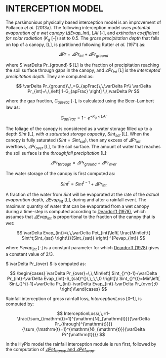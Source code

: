 <!-- MathJax -->
  <script type="text/x-mathjax-config">
    MathJax.Hub.Config({
      tex2jax: {
        skipTags: ['script', 'noscript', 'style', 'textarea', 'pre'],
        inlineMath: [['$','$']]
      }
    });
  </script>
<script id="MathJax-script" async src="https://cdn.mathjax.org/mathjax/latest/MathJax.js?config=TeX-MML-AM_CHTML"></script>

# INTERCEPTION MODEL

The parsimonious physically based interception model is an improvement of Pollacco *et al.* (2013a). The following interception model uses *potential evaporation of a wet canopy* (*ΔEvap_Int*),  *LAI* [-], and *extinction coefficient for solar radiation* (*K<sub>g</sub>* [-]) set to 0.5. The *gross precipitation depth* that falls on top of a canopy, [L], is partitioned following Rutter *et al.* (1971) as:

$$ \varDelta Pr\,\,=\,\,\varDelta Pr_{int}+\varDelta Pr_{ground} $$

where  $ \varDelta Pr_{ground} $ [L] is the fraction of precipitation reaching the soil surface through gaps in the canopy, and $\varDelta Pr_{int}$ [L] is the *intercepted precipitation depth.* They are computed as:

$$ \varDelta Pr_{ground}\,\,=G_{apFrac}\,\,\varDelta Pr\\                                                               \varDelta Pr_{int}=\,\,\left[ 1-G_{apFrac} \right] \,\,\varDelta Pr $$

where the gap fraction, $G_{apFrac}$ [-], is calculated using the Beer–Lambert law as:

$$G_{apFrac}=1-\,\,e^{-K_g×LAI}$$

The foliage of the canopy is considered as a water storage filled up to a depth $Sint$ [L], *with a saturated storage capacity*, $Sint_{sat}$ [L]. When the canopy is fully saturated ($Sint=Sint_{sat}$), then any excess of $\varDelta Pr_{int}$ overflows, $\varDelta Pr_{over}$ [L], to the soil surface. The amount of water that reaches the soil surface is the *throughfall precipitation* [L]:

$$ \varDelta Pr_{through}=\varDelta Pr_{ground}+\varDelta Pr_{over} $$

The water storage of the canopy is first computed as:

$$ Sint^t=Sint^{t-1}+\varDelta Pr_{int} $$

A fraction of the water from $Sint$ will be evaporated at the rate of the *actual evaporation* depth, $\varDelta Evap_{int}$ [L], during and after a rainfall event. The maximum quantity of water that can be evaporated from a wet canopy during a time-step is computed according to [Deardorff (1978)](#_ENREF_3), which assumes that $\varDelta Evap_{int}$ is proportional to the fraction of the canopy that is wet:

$$ \varDelta Evap_{int}=\,\,\varDelta Pet_{int}\left[ \frac{Min\left\{ Sint^t;Sint_{sat} \right\}}{Sint_{sat}} \right] ^{Pevap_{int}} $$

where $Pevap_{int}$ [-] is a constant parameter for which [Deardorff (1978)](#_ENREF_3) gives a constant value of 2/3.

$ \varDelta Pr_{over} $ is computed as:

$$
\begin{cases}                                                               \varDelta Pr_{over}=\,\,Min\left[ Sint_{}^{t-1}+\varDelta Pr_{int}-\varDelta Evap_{int}-S_{sat}^{}\,\,;\,\,0 \right]\\                                                       Sint_{}^{t}=Min\left[ Sint_{}^{t-1}+\varDelta Pr_{int}-\varDelta Evap_{int}-\varDelta Pr_{over};0 \right]\\\end{cases} $$  

Rainfall interception of gross rainfall loss, $InterceptionLoss$ [0–1], is computed by:

$$ InterceptionLoss\,\,=1-\frac{\sum_{\mathrm{t}=1}^{\mathrm{N}_{\mathrm{t}}}{\varDelta Pr_{through}^{\mathrm{t}}}}{\sum_{\mathrm{t}=1}^{\mathrm{N}_{\mathrm{t}}}{\varDelta Pr^{\mathrm{t}}}} $$

In the HyPix model the rainfall interception module is run first, followed by the computation of [$\varDelta Pet_{transp}$ and $\varDelta Pet_{evap}$](https://manaakiwhenua.github.io/SoilWater_ToolBox.jl/HYPIX/Interceptionhttps://manaakiwhenua.github.io/SoilWater_ToolBox.jl/HYPIX/Potential_evapotranspiration).
